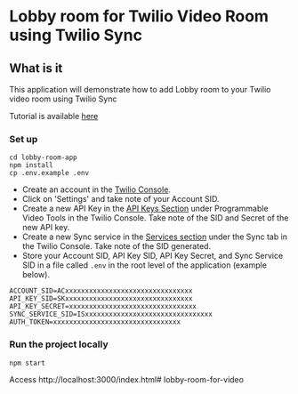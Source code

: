 # Lobby room for Twilio Video Room using Twilio Sync

## What is it
This application will demonstrate how to add Lobby room to your Twilio video room using Twilio Sync

Tutorial is available [here](https://www.twilio.com/blogs/video/)

### Set up

    cd lobby-room-app
    npm install
    cp .env.example .env


- Create an account in the [Twilio Console](https://www.twilio.com/console).
- Click on 'Settings' and take note of your Account SID.
- Create a new API Key in the [API Keys Section](https://www.twilio.com/console/video/project/api-keys) under Programmable Video Tools in the Twilio Console. Take note of the SID and Secret of the new API key.
- Create a new Sync service in the [Services section](https://www.twilio.com/console/sync/services) under the Sync tab in the Twilio Console. Take note of the SID generated.
- Store your Account SID, API Key SID, API Key Secret, and Sync Service SID in a file called `.env` in the root level of the application (example below).

```
ACCOUNT_SID=ACxxxxxxxxxxxxxxxxxxxxxxxxxxxxxxxx
API_KEY_SID=SKxxxxxxxxxxxxxxxxxxxxxxxxxxxxxxxx
API_KEY_SECRET=xxxxxxxxxxxxxxxxxxxxxxxxxxxxxxxx
SYNC_SERVICE_SID=ISxxxxxxxxxxxxxxxxxxxxxxxxxxxxxxxx
AUTH_TOKEN=xxxxxxxxxxxxxxxxxxxxxxxxxxxxxxxx
```


### Run the project locally

    npm start

Access http://localhost:3000/index.html# lobby-room-for-video
